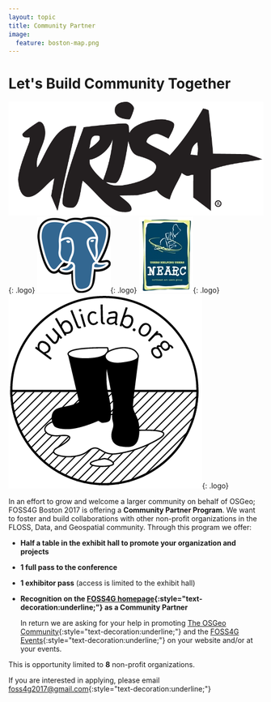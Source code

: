 ```yaml
---
layout: topic
title: Community Partner
image:
  feature: boston-map.png
---
```


# Let's Build Community Together

![URISA Logo](../images/partner_urisa_web.png){: .logo} ![PostgreSQL Logo](../images/partner_postgres_web.png){: .logo} ![NEARC Logo](../images/partner_nearc_web.jpg){: .logo} ![Public Lab Logo](../images/partner_publiclab_web.png){: .logo}

In an effort to grow and welcome a larger community on behalf of OSGeo; FOSS4G Boston 2017 is offering a **Community Partner Program**. We want to foster and build collaborations with other non-profit organizations in the FLOSS, Data, and Geospatial community. Through this program we offer:

-   **Half a table in the exhibit hall to promote your organization and projects**
-   **1 full pass to the conference**
-   **1 exhibitor pass** (access is limited to the exhibit hall)
-   **Recognition on the [FOSS4G homepage](<{{ site.baseurl }}/#sponsors>){:style="text-decoration:underline;"} as a Community Partner**

    In return we are asking for your help in promoting [The OSGeo Community](http://www.osgeo.org){:style="text-decoration:underline;"} and the [FOSS4G Events](http://www.foss4g.org){:style="text-decoration:underline;"} on your website and/or at your events.

This is opportunity limited to **8** non-profit organizations.

If you are interested in applying, please email [foss4g2017@gmail.com](mailto:foss4g2017@gmail.com){:style="text-decoration:underline;"}
